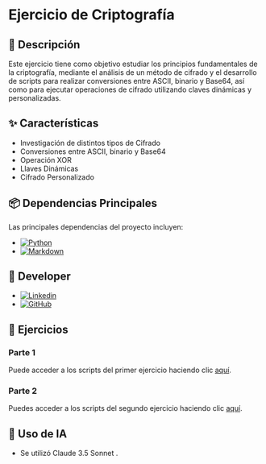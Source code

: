 # Ejercicio de Criptografía

## 📜 Descripción
Este ejercicio tiene como objetivo estudiar los principios fundamentales de la criptografía, mediante el análisis de un método de cifrado y el desarrollo de scripts para realizar conversiones entre ASCII, binario y Base64, así como para ejecutar operaciones de cifrado utilizando claves dinámicas y personalizadas.

## ✨ Características
- Investigación de distintos tipos de Cifrado
- Conversiones entre ASCII, binario y Base64
- Operación XOR
- Llaves Dinámicas
- Cifrado Personalizado

## 📦 Dependencias Principales
Las principales dependencias del proyecto incluyen:
* [![Python][Python]][Python-url]
* [![Markdown][Markdown]][Markdown-url]

## 👥 Developer

* [![Linkedin][Linkedin]][Linkedin-fabian]
* [![GitHub][GitHub]][GitHub-fabian]

## 📖 Ejercicios
### Parte 1
Puede acceder a los scripts del primer ejercicio haciendo clic [aquí](https://github.com/FabianJuarez182/Data_Encryption/blob/main/Ejercicios/EjercicioCriptografia/Parte1.md).

### Parte 2
Puedes acceder a los scripts del segundo ejercicio haciendo clic [aquí](https://github.com/FabianJuarez182/Data_Encryption/tree/main/Laboratorios/Lab1-%20Encriptado%20y%20Decriptado%20de%20texto/ParteA/Parte%20A).

## 🤖 Uso de IA
* Se utilizó Claude 3.5 Sonnet .


<!-- MARKDOWN LINKS & IMAGES -->
[Python]: https://img.shields.io/badge/Python-4B8BBE?style=for-the-badge&logo=python&logoColor=white
[Python-url]: https://www.python.org
[Markdown]: https://img.shields.io/badge/Markdown-000000?style=for-the-badge&logo=markdown&logoColor=white
[Markdown-url]: https://www.markdownguide.org
[Linkedin-fabian]: https://www.linkedin.com/in/fabianjua/
[Linkedin]: https://img.shields.io/badge/LinkedIn-0077B5?style=for-the-badge&logo=linkedin&logoColor=white
[Github-fabian]: https://github.com/FabianJuarez182/
[GitHub]: https://img.shields.io/badge/github-%23121011.svg?style=for-the-badge&logo=github&logoColor=white